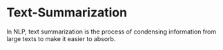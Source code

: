 # Text-Summarization
In NLP, text summarization is the process of condensing information from large texts to make it easier to absorb.

